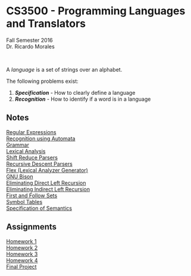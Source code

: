 # CS3500 - Programming Languages and Translators
Fall Semester 2016    
Dr. Ricardo Morales 

&nbsp; 

A *language* is a set of strings over an alphabet.

The following problems exist:  
 1. ***Specification*** - How to clearly define a language 
 2. ***Recognition*** - How to identify if a word is in a language

 
## Notes 
[Regular Expressions](notes/RegularExpressions.md)   
[Recognition using Automata](notes/RecognitionAndAutomata.md)   
[Grammar](notes/Grammar.md)   
[Lexical Analysis](notes/LexicalAnalysis.md)   
[Shift Reduce Parsers](notes/ShiftReduceParser.md)   
[Recursive Descent Parsers](notes/RecursiveDescentParser.md)    
[Flex (Lexical Analyzer Generator)](notes/Flex.md)    
[GNU Bison](notes/GNUBison.md)    
[Eliminating Direct Left Recursion](notes/EliminatingDirectLeftRecursion.md)   
[Eliminating Indirect Left Recursion](notes/EliminatingIndirectLeftRecursion.md)  
[First and Follow Sets](notes/FirstAndFollowSets.md)     
[Symbol Tables](notes/SymbolTables.md)    
[Specification of Semantics](notes/SpecificationOfSemantics.md)   


## Assignments 
[Homework 1](assignments/hw1)     
[Homework 2](assignments/hw2)       
[Homework 3](assignments/hw3)       
[Homework 4](assignments/hw4)       
[Final Project](assignments/final)    